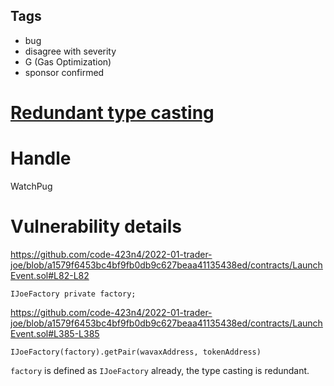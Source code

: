 ## Tags

- bug
- disagree with severity
- G (Gas Optimization)
- sponsor confirmed

# [Redundant type casting](https://github.com/code-423n4/2022-01-trader-joe-findings/issues/235) 

# Handle

WatchPug


# Vulnerability details

https://github.com/code-423n4/2022-01-trader-joe/blob/a1579f6453bc4bf9fb0db9c627beaa41135438ed/contracts/LaunchEvent.sol#L82-L82

```solidity
IJoeFactory private factory;
```

https://github.com/code-423n4/2022-01-trader-joe/blob/a1579f6453bc4bf9fb0db9c627beaa41135438ed/contracts/LaunchEvent.sol#L385-L385

```solidity
IJoeFactory(factory).getPair(wavaxAddress, tokenAddress)
```

`factory` is defined as `IJoeFactory` already, the type casting is redundant.

